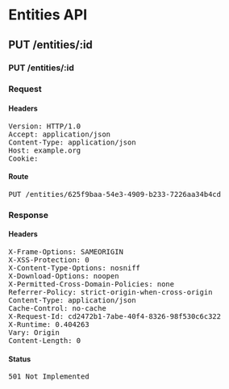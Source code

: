 # Entities API



## PUT /entities/:id

### PUT /entities/:id
### Request

#### Headers

<pre>Version: HTTP/1.0
Accept: application/json
Content-Type: application/json
Host: example.org
Cookie: </pre>

#### Route

<pre>PUT /entities/625f9baa-54e3-4909-b233-7226aa34b4cd</pre>

### Response

#### Headers

<pre>X-Frame-Options: SAMEORIGIN
X-XSS-Protection: 0
X-Content-Type-Options: nosniff
X-Download-Options: noopen
X-Permitted-Cross-Domain-Policies: none
Referrer-Policy: strict-origin-when-cross-origin
Content-Type: application/json
Cache-Control: no-cache
X-Request-Id: cd2472b1-7abe-40f4-8326-98f530c6c322
X-Runtime: 0.404263
Vary: Origin
Content-Length: 0</pre>

#### Status

<pre>501 Not Implemented</pre>

